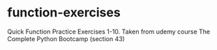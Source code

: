 # function-exercises
Quick Function Practice Exercises 1-10. Taken from udemy course The Complete Python Bootcamp (section 43)
